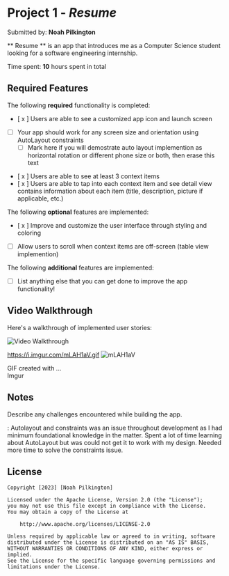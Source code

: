 # Project 1 - *Resume*

Submitted by: **Noah Pilkington**

** Resume ** is an app that introduces me as a Computer Science student looking for a software engineering internship.

Time spent: **10** hours spent in total

## Required Features

The following **required** functionality is completed:

- [ x ] Users are able to see a customized app icon and launch screen
- [ ] Your app should work for any screen size and orientation using AutoLayout constraints
  - [ ] Mark here if you will demostrate auto layout implemention as horizontal rotation or different phone size or both, then erase this text
- [ x ] Users are able to see at least 3 context items
- [ x ] Users are able to tap into each context item and see detail view contains information about each item (title, description, picture if applicable, etc.)
 
The following **optional** features are implemented:

- [ x ] Improve and customize the user interface through styling and coloring
- [ ] Allow users to scroll when context items are off-screen (table view implemention)

The following **additional** features are implemented:

- [ ] List anything else that you can get done to improve the app functionality!

## Video Walkthrough

Here's a walkthrough of implemented user stories:


<img src='[http://i.imgur.com/link/to/your/gif/file.gif](https://i.imgur.com/mLAH1aV.gif)' title='Video Walkthrough' width='' alt='Video Walkthrough' />


https://i.imgur.com/mLAH1aV.gif
![mLAH1aV](https://user-images.githubusercontent.com/82910305/221755466-cc37c875-ade2-4701-9ade-fa46b45aecf5.gif)


<!-- Replace this with whatever GIF tool you used! -->
GIF created with ...  
Imgur
<!-- Recommended tools:
[Kap](https://getkap.co/) for macOS
[ScreenToGif](https://www.screentogif.com/) for Windows
[peek](https://github.com/phw/peek) for Linux. -->

## Notes

Describe any challenges encountered while building the app.

: Autolayout and constraints was an issue throughout development as I had minimum foundational knowledge in the matter. Spent a lot of time learning about AutoLayout but was could not get it to work with my design. Needed more time to solve the constraints issue.

## License

    Copyright [2023] [Noah Pilkington]

    Licensed under the Apache License, Version 2.0 (the "License");
    you may not use this file except in compliance with the License.
    You may obtain a copy of the License at

        http://www.apache.org/licenses/LICENSE-2.0

    Unless required by applicable law or agreed to in writing, software
    distributed under the License is distributed on an "AS IS" BASIS,
    WITHOUT WARRANTIES OR CONDITIONS OF ANY KIND, either express or implied.
    See the License for the specific language governing permissions and
    limitations under the License.
